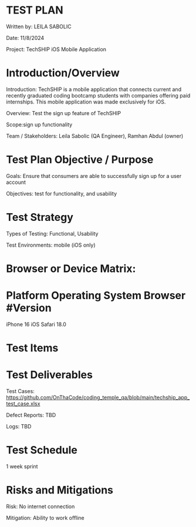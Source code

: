 # TEST PLAN 

Written by: LEILA SABOLIC 

Date: 11/8/2024 

Project: TechSHIP iOS Mobile Application

 
# Introduction/Overview

Introduction: TechSHIP is a mobile application that connects current and recently graduated coding bootcamp students with companies offering paid internships. This mobile application was made exclusively for iOS.

Overview: Test the sign up feature of TechSHIP

Scope:sign up functionality

Team / Stakeholders: Leila Sabolic (QA Engineer), Ramhan Abdul (owner) 

 
# Test Plan Objective / Purpose 

Goals: Ensure that consumers are able to successfully sign up for a user account 

Objectives: test for functionality, and usability 

 
# Test Strategy 

Types of Testing: Functional, Usability 

Test Environments: mobile (iOS only) 


# Browser or Device Matrix: 

# Platform   Operating System    Browser     #Version 

iPhone 16   iOS                  Safari       18.0

 
# Test Items 

 
# Test Deliverables 

Test Cases: https://github.com/OnThaCode/coding_temple_qa/blob/main/techship_app_test_case.xlsx 

Defect Reports: TBD 

Logs: TBD 

 
# Test Schedule 

1 week sprint 


# Risks and Mitigations 

Risk: No internet connection 

Mitigation: Ability to work offline 
